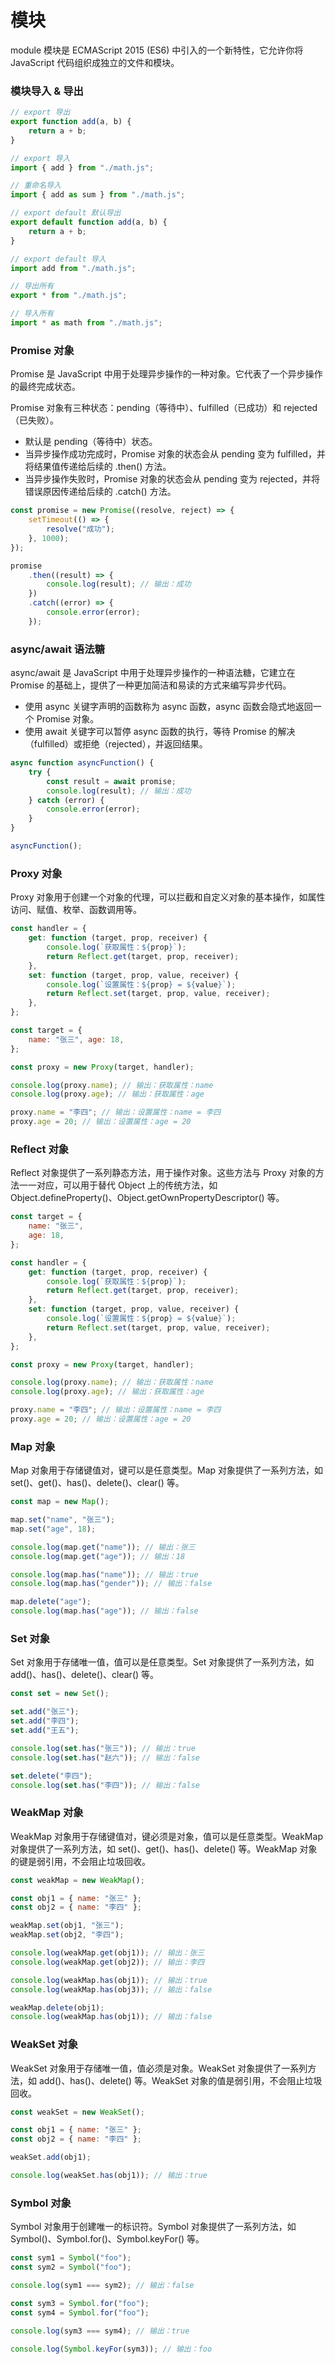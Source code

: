 # 模块

module 模块是 ECMAScript 2015 (ES6) 中引入的一个新特性，它允许你将 JavaScript 代码组织成独立的文件和模块。

### 模块导入 & 导出

```js
// export 导出
export function add(a, b) {
	return a + b;
}

// export 导入
import { add } from "./math.js";

// 重命名导入
import { add as sum } from "./math.js";

// export default 默认导出
export default function add(a, b) {
	return a + b;
}

// export default 导入
import add from "./math.js";

// 导出所有
export * from "./math.js";

// 导入所有
import * as math from "./math.js";
```

### Promise 对象

Promise 是 JavaScript 中用于处理异步操作的一种对象。它代表了一个异步操作的最终完成状态。

Promise 对象有三种状态：pending（等待中）、fulfilled（已成功）和 rejected（已失败）。
- 默认是 pending（等待中）状态。
- 当异步操作成功完成时，Promise 对象的状态会从 pending 变为 fulfilled，并将结果值传递给后续的 .then() 方法。
- 当异步操作失败时，Promise 对象的状态会从 pending 变为 rejected，并将错误原因传递给后续的 .catch() 方法。

```js
const promise = new Promise((resolve, reject) => {
	setTimeout(() => {
		resolve("成功");
	}, 1000);
});

promise
	.then((result) => {
		console.log(result); // 输出：成功
	})
	.catch((error) => {
		console.error(error);
	});
```

### async/await 语法糖

async/await 是 JavaScript 中用于处理异步操作的一种语法糖，它建立在 Promise 的基础上，提供了一种更加简洁和易读的方式来编写异步代码。

- 使用 async 关键字声明的函数称为 async 函数，async 函数会隐式地返回一个 Promise 对象。
- 使用 await 关键字可以暂停 async 函数的执行，等待 Promise 的解决（fulfilled）或拒绝（rejected），并返回结果。

```js
async function asyncFunction() {
	try {
		const result = await promise;
		console.log(result); // 输出：成功
	} catch (error) {
		console.error(error);
	}
}

asyncFunction();
```

### Proxy 对象
Proxy 对象用于创建一个对象的代理，可以拦截和自定义对象的基本操作，如属性访问、赋值、枚举、函数调用等。

```js
const handler = {
	get: function (target, prop, receiver) {
		console.log(`获取属性：${prop}`);
		return Reflect.get(target, prop, receiver);
	},
	set: function (target, prop, value, receiver) {
		console.log(`设置属性：${prop} = ${value}`);
		return Reflect.set(target, prop, value, receiver);
	},
};

const target = {
	name: "张三", age: 18,
};

const proxy = new Proxy(target, handler);

console.log(proxy.name); // 输出：获取属性：name
console.log(proxy.age); // 输出：获取属性：age

proxy.name = "李四"; // 输出：设置属性：name = 李四
proxy.age = 20; // 输出：设置属性：age = 20
```

### Reflect 对象
Reflect 对象提供了一系列静态方法，用于操作对象。这些方法与 Proxy 对象的方法一一对应，可以用于替代 Object 上的传统方法，如 Object.defineProperty()、Object.getOwnPropertyDescriptor() 等。

```js
const target = {
	name: "张三",
	age: 18,
};

const handler = {
	get: function (target, prop, receiver) {
		console.log(`获取属性：${prop}`);
		return Reflect.get(target, prop, receiver);
	},
	set: function (target, prop, value, receiver) {
		console.log(`设置属性：${prop} = ${value}`);
		return Reflect.set(target, prop, value, receiver);
	},
};

const proxy = new Proxy(target, handler);

console.log(proxy.name); // 输出：获取属性：name
console.log(proxy.age); // 输出：获取属性：age

proxy.name = "李四"; // 输出：设置属性：name = 李四
proxy.age = 20; // 输出：设置属性：age = 20
```

### Map 对象
Map 对象用于存储键值对，键可以是任意类型。Map 对象提供了一系列方法，如 set()、get()、has()、delete()、clear() 等。

```js
const map = new Map();

map.set("name", "张三");
map.set("age", 18);

console.log(map.get("name")); // 输出：张三
console.log(map.get("age")); // 输出：18

console.log(map.has("name")); // 输出：true
console.log(map.has("gender")); // 输出：false

map.delete("age");
console.log(map.has("age")); // 输出：false
```

### Set 对象
Set 对象用于存储唯一值，值可以是任意类型。Set 对象提供了一系列方法，如 add()、has()、delete()、clear() 等。

```js
const set = new Set();

set.add("张三");
set.add("李四");
set.add("王五");

console.log(set.has("张三")); // 输出：true
console.log(set.has("赵六")); // 输出：false

set.delete("李四");
console.log(set.has("李四")); // 输出：false
```

### WeakMap 对象
WeakMap 对象用于存储键值对，键必须是对象，值可以是任意类型。WeakMap 对象提供了一系列方法，如 set()、get()、has()、delete() 等。WeakMap 对象的键是弱引用，不会阻止垃圾回收。

```js
const weakMap = new WeakMap();

const obj1 = { name: "张三" };
const obj2 = { name: "李四" };

weakMap.set(obj1, "张三");
weakMap.set(obj2, "李四");

console.log(weakMap.get(obj1)); // 输出：张三
console.log(weakMap.get(obj2)); // 输出：李四

console.log(weakMap.has(obj1)); // 输出：true
console.log(weakMap.has(obj3)); // 输出：false

weakMap.delete(obj1);
console.log(weakMap.has(obj1)); // 输出：false
```

### WeakSet 对象
WeakSet 对象用于存储唯一值，值必须是对象。WeakSet 对象提供了一系列方法，如 add()、has()、delete() 等。WeakSet 对象的值是弱引用，不会阻止垃圾回收。

```js
const weakSet = new WeakSet();

const obj1 = { name: "张三" };
const obj2 = { name: "李四" };

weakSet.add(obj1);

console.log(weakSet.has(obj1)); // 输出：true	
```

### Symbol 对象
Symbol 对象用于创建唯一的标识符。Symbol 对象提供了一系列方法，如 Symbol()、Symbol.for()、Symbol.keyFor() 等。

```js
const sym1 = Symbol("foo");
const sym2 = Symbol("foo");

console.log(sym1 === sym2); // 输出：false

const sym3 = Symbol.for("foo");
const sym4 = Symbol.for("foo");

console.log(sym3 === sym4); // 输出：true

console.log(Symbol.keyFor(sym3)); // 输出：foo
```

